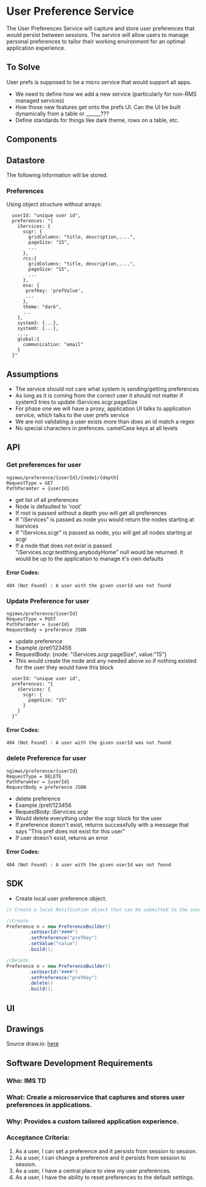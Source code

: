 # User Preference Service

The User Preferences Service will capture and store user preferences that would persist between sessions.  The service will allow users to manage personal preferences to tailor their working environment for an optimal application experience.  

## To Solve
User prefs is supposed to be a micro service that would support all apps.
- We need to define how we add a new service (particularly for non-RMS managed services)
- How those new features get onto the prefs UI.  Can the UI be built dynamically from a table or ______???
- Define standards for things like dark theme, rows on a table, etc.  



## **Components**
## Datastore
The following information will be stored.

### Preferences

Using object structure without arrays:
```json5
  userId: "unique user id",
  preferences: "{
    iServices: {
      scgr: {
        gridColumns: "title, description,....",
        pageSize: "15",
        ...
      },
      rcs:{
        gridColumns: "title, description,....",
        pageSize: "15",
        ...
      },
      eva: {
       prefKey: 'prefValue',
       ...
      },
      theme: "dark",
      ...  
    },
    system3: {...},
    systemX: {...},
    ...,
    global:{
      communication: "email"
    }
  }"
```

## Assumptions

* The service should not care what system is sending/getting preferences
* As long as it is coming from the correct user it should not matter if system3 tries to update iServices.scgr.pageSize
* For phase one we will have a proxy, application UI talks to application service, which talks to the user prefs service
* We are not validating a user exists more than does an id match a regex
* No special characters in prefences. camelCase keys at all levels

## API

### Get preferences for user
```
ngimws/preference/{userId}/{node}/{depth}
RequestType = GET
PathParamter = {userId}
```
* get list of all preferences
* Node is defaulted to 'root'
* If root is passed without a depth you will get all preferences
* If "iServices" is passed as node you would return the nodes starting at Iservices
* If "iServices.scgr" is passed as node, you will get all nodes starting at scgr
* If a node that does not exist is passed "iServices.scgr.testthing.anybodyHome" null would be returned. It would be up to the application to manage it's own defaults

#### Error Codes:
```
404 (Not Found) : A user with the given userId was not found
```

### Update Preference for user
```
ngimws/preference/{userId}
RequestType = POST
PathParamter = {userId}
RequestBody = preference JSON
```
* update preference
* Example /pref/123456
* RequestBody: {node: "iServices.scgr.pageSize", value:"15"}
* This would create the node and any needed above so if nothing existed for the user they would have this block
```json5
  userId: "unique user id",
  preferences: "{
    iServices: {
      scgr: {
        pageSize: "15"
      }
    }
  }"
```

#### Error Codes:
```
404 (Not Found) : A user with the given userId was not found
```

### delete Preference for user
```
ngimws/preference/{userId}
RequestType = DELETE
PathParamter = {userId}
RequestBody = preference JSON
```
* delete preference
* Example /pref/123456
* RequestBody: iServices.scgr
* Would delete everything under the scgr block for the user
* If preference doesn't exist, returns successfully with a message that says "This pref does not exist for this user"
* If user doesn't exist, returns an error

#### Error Codes:
```
404 (Not Found) : A user with the given userId was not found
```

## SDK
- Create local user preference object.
```java
// Create a local Notification object that can be submitted to the user preference API.

//Create
Preference n = new PreferenceBuilder()
        .setUserId("####")
        .setPreference("prefKey")
        .setValue("value")
        .build();

//Delete
Preference n = new PreferenceBuilder()
        .setUserId("####")
        .setPreference("prefKey")
        .delete()
        .build();
```

## **UI**

## Drawings

Source draw.io: [here](https://app.diagrams.net/?src=about#HRMSLowside%2Frmslow%2Fmaster%2FDrawings%2FMicroservices%2FUserPreferences%2FUser%20Preference.drawio)

## **Software Development Requirements**



### Who: IMS TD



### What: Create a microservice that captures and stores user preferences in applications.


### Why: Provides a custom tailored application experience.


### Acceptance Criteria:
1.  As a user, I can set a preference and it persists from session to session.
2.  As a user, I can change a preference and it persists from session to session.
3.  As a user, I have a central place to view my user preferences.
4.  As a user, I have the ability to reset preferences to the default settings.
